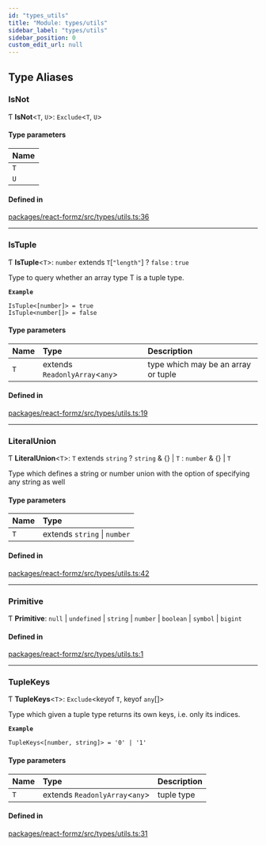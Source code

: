 ```yaml
---
id: "types_utils"
title: "Module: types/utils"
sidebar_label: "types/utils"
sidebar_position: 0
custom_edit_url: null
---
```


## Type Aliases

### IsNot

Ƭ **IsNot**<`T`, `U`\>: `Exclude`<`T`, `U`\>

#### Type parameters

| Name |
| :------ |
| `T` |
| `U` |

#### Defined in

[packages/react-formz/src/types/utils.ts:36](https://github.com/ZerryStack/react-formz/blob/1bf2d41/packages/react-formz/src/types/utils.ts#L36)

___

### IsTuple

Ƭ **IsTuple**<`T`\>: `number` extends `T`[``"length"``] ? ``false`` : ``true``

Type to query whether an array type T is a tuple type.

**`Example`**

```
IsTuple<[number]> = true
IsTuple<number[]> = false
```

#### Type parameters

| Name | Type | Description |
| :------ | :------ | :------ |
| `T` | extends `ReadonlyArray`<`any`\> | type which may be an array or tuple |

#### Defined in

[packages/react-formz/src/types/utils.ts:19](https://github.com/ZerryStack/react-formz/blob/1bf2d41/packages/react-formz/src/types/utils.ts#L19)

___

### LiteralUnion

Ƭ **LiteralUnion**<`T`\>: `T` extends `string` ? `string` & {} \| `T` : `number` & {} \| `T`

Type which defines a string or number union with the option of
specifying any string as well

#### Type parameters

| Name | Type |
| :------ | :------ |
| `T` | extends `string` \| `number` |

#### Defined in

[packages/react-formz/src/types/utils.ts:42](https://github.com/ZerryStack/react-formz/blob/1bf2d41/packages/react-formz/src/types/utils.ts#L42)

___

### Primitive

Ƭ **Primitive**: ``null`` \| `undefined` \| `string` \| `number` \| `boolean` \| `symbol` \| `bigint`

#### Defined in

[packages/react-formz/src/types/utils.ts:1](https://github.com/ZerryStack/react-formz/blob/1bf2d41/packages/react-formz/src/types/utils.ts#L1)

___

### TupleKeys

Ƭ **TupleKeys**<`T`\>: `Exclude`<keyof `T`, keyof `any`[]\>

Type which given a tuple type returns its own keys, i.e. only its indices.

**`Example`**

```
TupleKeys<[number, string]> = '0' | '1'
```

#### Type parameters

| Name | Type | Description |
| :------ | :------ | :------ |
| `T` | extends `ReadonlyArray`<`any`\> | tuple type |

#### Defined in

[packages/react-formz/src/types/utils.ts:31](https://github.com/ZerryStack/react-formz/blob/1bf2d41/packages/react-formz/src/types/utils.ts#L31)
